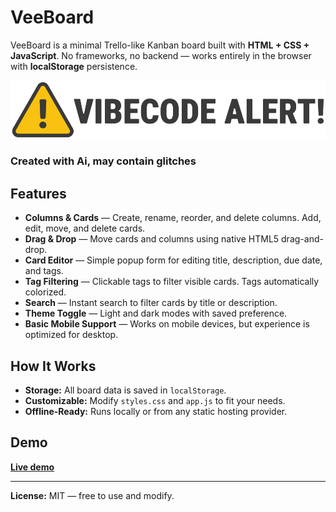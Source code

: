 # VeeBoard

VeeBoard is a minimal Trello-like Kanban board built with **HTML + CSS + JavaScript**.
No frameworks, no backend — works entirely in the browser with **localStorage** persistence.

![Vibecode alert](vibealert.png "Vibecode alert!")
### Created with Ai, may contain glitches

## Features

- **Columns & Cards** — Create, rename, reorder, and delete columns. Add, edit, move, and delete cards.
- **Drag & Drop** — Move cards and columns using native HTML5 drag-and-drop.
- **Card Editor** — Simple popup form for editing title, description, due date, and tags.
- **Tag Filtering** — Clickable tags to filter visible cards. Tags automatically colorized.
- **Search** — Instant search to filter cards by title or description.
- **Theme Toggle** — Light and dark modes with saved preference.
- **Basic Mobile Support** — Works on mobile devices, but experience is optimized for desktop.

## How It Works

- **Storage:** All board data is saved in `localStorage`.
- **Customizable:** Modify `styles.css` and `app.js` to fit your needs.
- **Offline-Ready:** Runs locally or from any static hosting provider.

## Demo

**[Live demo](https://busha.github.io/VeeBoard)** 

---

**License:** MIT — free to use and modify.
